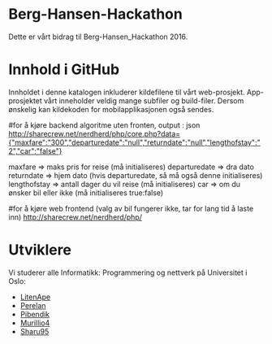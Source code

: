 # Berg-Hansen-Hackathon
Dette er vårt bidrag til Berg-Hansen_Hackathon 2016.

# Innhold i GitHub
Innholdet i denne katalogen inkluderer kildefilene til vårt web-prosjekt. App-prosjektet vårt inneholder veldig mange subfiler og build-filer. Dersom ønskelig kan kildekoden for mobilapplikasjonen også sendes. 

#for å kjøre backend algoritme uten fronten, output : json
http://sharecrew.net/nerdherd/php/core.php?data={"maxfare":"300","departuredate":"null","returndate":"null","lengthofstay":"2","car":"false"}

maxfare => maks pris for reise (må initialiseres)
departuredate => dra dato
returndate => hjem dato (hvis departuredate, så må også denne initialiseres)
lengthofstay => antall dager du vil reise (må initialiseres)
car => om du ønsker bil eller ikke (må initialiseres true:false)

#for å kjøre web frontend (valg av bil fungerer ikke, tar for lang tid å laste inn)
http://sharecrew.net/nerdherd/php/

# Utviklere
Vi studerer alle Informatikk: Programmering og nettverk på Universitet i Oslo: 
- [LitenApe](https://github.com/litenape)
- [Perelan](https://github.com/perelan)
- [Pibendik](https://github.com/pibendik)
- [Murillio4](https://github.com/murillio4)
- [Sharu95](https://github.com/sharu95)
